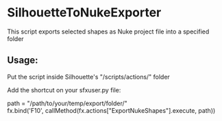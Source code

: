 # SilhouetteToNukeExporter
This script exports selected shapes as Nuke project file into a specified folder


##  Usage:

Put the script inside Silhouette's "/scripts/actions/" folder

Add the shortcut on your sfxuser.py file:

path = "/path/to/your/temp/export/folder/" </br>
fx.bind('F10', callMethod(fx.actions["ExportNukeShapes"].execute, path))





